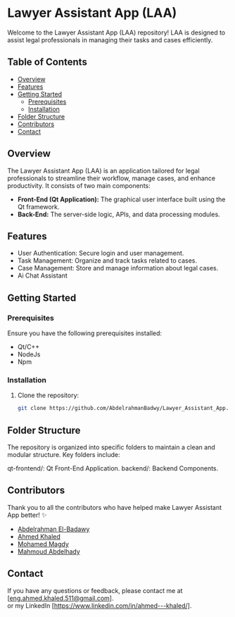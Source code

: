 # Lawyer Assistant App (LAA)

Welcome to the Lawyer Assistant App (LAA) repository! LAA is designed to assist legal professionals in managing their tasks and cases efficiently.

## Table of Contents

- [Overview](#overview)
- [Features](#features)
- [Getting Started](#getting-started)
  - [Prerequisites](#prerequisites)
  - [Installation](#installation)
- [Folder Structure](#folder-structure)
- [Contributors](#contributors)
- [Contact](#Contact)

## Overview

The Lawyer Assistant App (LAA) is an application tailored for legal professionals to streamline their workflow, manage cases, and enhance productivity. It consists of two main components:

- **Front-End (Qt Application):** The graphical user interface built using the Qt framework.
- **Back-End:** The server-side logic, APIs, and data processing modules.

## Features

- User Authentication: Secure login and user management.
- Task Management: Organize and track tasks related to cases.
- Case Management: Store and manage information about legal cases.
- Ai Chat Assistant  

## Getting Started

### Prerequisites

Ensure you have the following prerequisites installed:

- Qt/C++
- NodeJs
- Npm

### Installation

1. Clone the repository:

   ```bash
   git clone https://github.com/AbdelrahmanBadwy/Lawyer_Assistant_App.git
   
## Folder Structure
The repository is organized into specific folders to maintain a clean and modular structure. Key folders include:

qt-frontend/: Qt Front-End Application.
backend/: Backend Components.
## Contributors
Thank you to all the contributors who have helped make Lawyer Assistant App better! ✨
- [Abdelrahman El-Badawy](https://github.com/AbdelrahmanBadwy/)
- [Ahmed Khaled](https://github.com/Louda511)
- [Mohamed Magdy](https://github.com/MohamedMagdy097)
- [Mahmoud Abdelhady](https://github.com/mahmoud-abdelhadi)


## Contact

If you have any questions or feedback, please contact me at [eng.ahmed.khaled.511@gmail.com].       
or my LinkedIn [https://www.linkedin.com/in/ahmed---khaled/].
